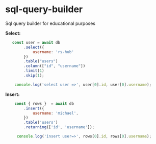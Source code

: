 # sql-query-builder
Sql query builder for educational purposes

**Select:**
```js
   const user = await db
        .select({
            username: 'rs-hub'
        })
        .table("users")
        .column(["id", "username"])
        .limit(1)
        .skip(1);

    console.log('select user =>', user[0].id, user[0].username);
```


**Insert:**
```js
    const { rows }  = await db
        .insert({
            username: 'michael',
        })
        .table('users')
        .returning(['id', 'username']);

     console.log('insert user=>', rows[0].id, rows[0].username);
```
